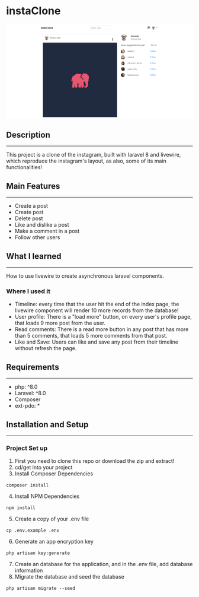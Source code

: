 # instaClone

![main img](readme/main-img.png)

## Description
---

This project is a clone of the instagram, built with laravel 8 and livewire, which reproduce the instagram's layout, as also, some of its main functionalities!

## Main Features
---
- Create a post
- Create post
- Delete post
- Like and dislike a post
- Make a comment in a post
- Follow other users

## What I learned
---
How to use livewire to create asynchronous laravel components.

### Where I used it
- Timeline: every time that the user hit the end of the index page, the livewire component will render 10 more records from the database!
- User profile: There is a "load more" button, on every user's profile page, that loads 9 more post from the user.
- Read comments: There is a read more button in any post that has more than 5 comments, that loads 5 more comments from that post.
- Like and Save: Users can like and save any post from their timeline without refresh the page.

## Requirements
---
- php: ^8.0
- Laravel: ^8.0
- Composer
- ext-pdo: *

## Installation and Setup
---

### Project Set up

1. First you need to clone this repo or download the zip and extract!
2. cd/get into your project
3. Install Composer Dependencies
```
composer install
```
4. Install NPM Dependencies
```
npm install
```
5. Create a copy of your .env file
```
cp .env.example .env
```
6. Generate an app encryption key
```
php artisan key:generate
```
7. Create an database for the application, and in the .env file, add database information
8. Migrate the database and seed the database
```
php artisan migrate --seed
```
